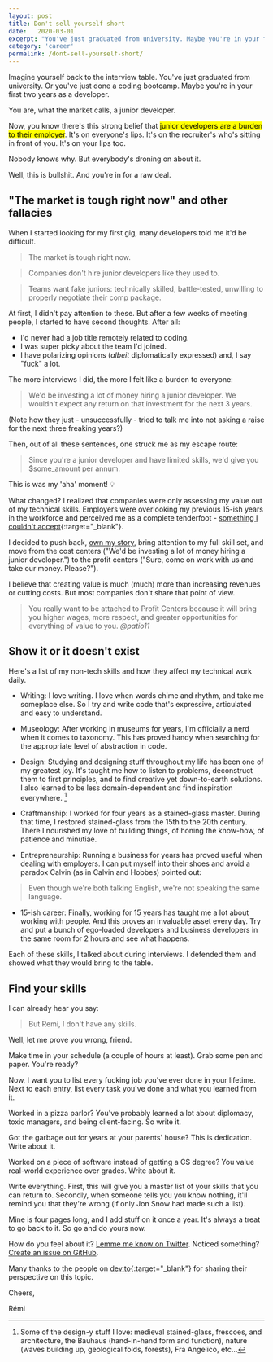 ```yaml
---
layout: post
title: Don't sell yourself short
date:   2020-03-01
excerpt: "You've just graduated from university. Maybe you're in your first two years as a developer. You are, what the market calls, a junior developer. And you're a burden to companies. That's what you're being told. Well, this is bullshit."
category: 'career'
permalink: /dont-sell-yourself-short/
---
```


Imagine yourself back to the interview table. You've just graduated from university. Or you've just done a coding bootcamp. Maybe you're in your first two years as a developer.

You are, what the market calls, a junior developer.

Now, you know there's this strong belief that <mark>junior developers are a burden to their employer</mark>. It's on everyone's lips. It's on the recruiter's who's sitting in front of you. It's on your lips too.

Nobody knows why. But everybody's droning on about it.

Well, this is bullshit. And you're in for a raw deal.

## "The market is tough right now" and other fallacies

When I started looking for my first gig, many developers told me it'd be difficult.

> The market is tough right now.

> Companies don't hire junior developers like they used to.

> Teams want fake juniors: technically skilled, battle-tested, unwilling to properly negotiate their comp package.

At first, I didn't pay attention to these. But after a few weeks of meeting people, I started to have second thoughts. After all:
- I'd never had a job title remotely related to coding.
- I was super picky about the team I'd joined.
- I have polarizing opinions (_albeit_ diplomatically expressed) and, I say "fuck" a lot.

The more interviews I did, the more I felt like a burden to everyone:

> We'd be investing a lot of money hiring a junior developer. We wouldn't expect any return on that investment for the next 3 years.

(Note how they just - unsuccessfully - tried to talk me into not asking a raise for the next three freaking years?)

Then, out of all these sentences, one struck me as my escape route:

> Since you're a junior developer and have limited skills, we'd give you $some_amount per annum.

This is was my 'aha' moment! 💡

What changed? I realized that companies were only assessing my value out of my technical skills. Employers were overlooking my previous 15-ish years in the workforce and perceived me as a complete tenderfoot - [something I couldn't accept](https://daedtech.com/junior-developer-never-accept/){:target="\_blank"}.

I decided to push back, [own my story]({{site.baseurl}}/own-your-story/), bring attention to my full skill set, and move from the cost centers ("We'd be investing a lot of money hiring a junior developer.") to the profit centers ("Sure, come on work with us and take our money. Please?").

I believe that creating value is much (much) more than increasing revenues or cutting costs. But most companies don't share that point of view.

<blockquote>
  You really want to be attached to Profit Centers because it will bring you higher wages, more respect, and greater opportunities for everything of value to you.
  <cite>
    @patio11
  </cite>
</blockquote>

## Show it or it doesn't exist

Here's a list of my non-tech skills and how they affect my technical work daily.

- Writing: I love writing. I love when words chime and rhythm, and take me someplace else. So I try and write code that's expressive, articulated and easy to understand.

- Museology: After working in museums for years, I'm officially a nerd when it comes to taxonomy. This has proved handy when searching for the appropriate level of abstraction in code.

- Design: Studying and designing stuff throughout my life has been one of my greatest joy. It's taught me how to listen to problems, deconstruct them to first principles, and to find creative yet down-to-earth solutions. I also learned to be less domain-dependent and find inspiration everywhere. [^1]

- Craftmanship: I worked for four years as a stained-glass master. During that time, I restored stained-glass from the 15th to the 20th century. There I nourished my love of building things, of honing the know-how, of patience and minutiae.

- Entrepreneurship: Running a business for years has proved useful when dealing with employers. I can put myself into their shoes and avoid a paradox Calvin (as in Calvin and Hobbes) pointed out:

> Even though we're both talking English, we're not speaking the same language.

- 15-ish career: Finally, working for 15 years has taught me a lot about working with people. And this proves an invaluable asset every day. Try and put a bunch of ego-loaded developers and business developers in the same room for 2 hours and see what happens.

Each of these skills, I talked about during interviews. I defended them and showed what they would bring to the table.

## Find your skills

I can already hear you say:

> But Remi, I don't have any skills.

Well, let me prove you wrong, friend.

Make time in your schedule (a couple of hours at least). Grab some pen and paper. You're ready?

Now, I want you to list every fucking job you've ever done in your lifetime. Next to each entry, list every task you've done and what you learned from it.

Worked in a pizza parlor? You've probably learned a lot about diplomacy, toxic managers, and being client-facing. So write it.

Got the garbage out for years at your parents' house? This is dedication. Write about it.

Worked on a piece of software instead of getting a CS degree? You value real-world experience over grades. Write about it.

Write everything. First, this will give you a master list of your skills that you can return to. Secondly, when someone tells you you know nothing, it'll remind you that they're wrong (if only Jon Snow had made such a list).

Mine is four pages long, and I add stuff on it once a year. It's always a treat to go back to it. So go and do yours now.

How do you feel about it? [Lemme me know on Twitter](https://twitter.com/mercier_remi). Noticed something? [Create an issue on GitHub](https://github.com/merciremi/remicodes/issues/new).

Many thanks to the people on [dev.to](https://dev.to/mercier_remi/unpopular-opinion-junior-devs-bring-much-more-value-to-their-employers-than-the-market-wants-them-to-believe-1fgi){:target="\_blank"} for sharing their perspective on this topic.

Cheers,

Rémi

[^1]: Some of the design-y stuff I love: medieval stained-glass, frescoes, and architecture, the Bauhaus (hand-in-hand form and function), nature (waves building up, geological folds, forests), Fra Angelico, etc...
